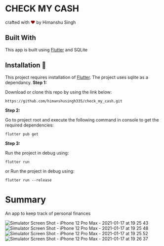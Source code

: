 # CHECK MY CASH

<p align="left">
crafted with <span style="color: #8b0000;">&hearts;</span> by Himanshu Singh
</p>

## Built With

This app is built using [Flutter](https://flutter.dev/) and SQLite
## Installation 🔧

This project requires installation of [Flutter](https://flutter.dev/). The project uses sqlite as a dependancy.
**Step 1:**

Download or clone this repo by using the link below:

```
https://github.com/himanshusingh335/check_my_cash.git
```

**Step 2:**

Go to project root and execute the following command in console to get the required dependencies: 

```
flutter pub get 
```

**Step 3:**

Run the project in debug using:

```
flutter run
```

or Run the project in debug using:
```
flutter run --release
```

# Summary

An app to keep track of personal finances

![Simulator Screen Shot - iPhone 12 Pro Max - 2021-01-17 at 19 25 43](https://user-images.githubusercontent.com/61236944/104845205-2160ea80-58fa-11eb-896c-d06c2ffe985a.png)
![Simulator Screen Shot - iPhone 12 Pro Max - 2021-01-17 at 19 25 48](https://user-images.githubusercontent.com/61236944/104845207-23c34480-58fa-11eb-8076-ae43e2996b11.png)
![Simulator Screen Shot - iPhone 12 Pro Max - 2021-01-17 at 19 25 52](https://user-images.githubusercontent.com/61236944/104845211-24f47180-58fa-11eb-8fa6-afc58dbc0f54.png)
![Simulator Screen Shot - iPhone 12 Pro Max - 2021-01-17 at 19 26 37](https://user-images.githubusercontent.com/61236944/104845212-258d0800-58fa-11eb-858f-87405cc4a3aa.png)




